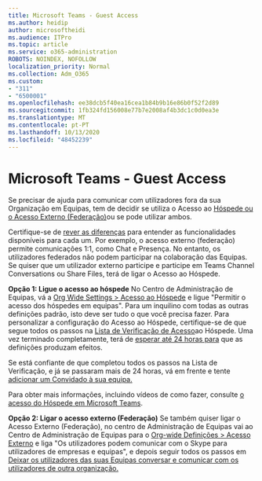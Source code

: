 ```yaml
---
title: Microsoft Teams - Guest Access
ms.author: heidip
author: microsoftheidi
ms.audience: ITPro
ms.topic: article
ms.service: o365-administration
ROBOTS: NOINDEX, NOFOLLOW
localization_priority: Normal
ms.collection: Adm_O365
ms.custom:
- "311"
- "6500001"
ms.openlocfilehash: ee38dcb5f40ea16cea1b84b9b16e86b0f52f2d89
ms.sourcegitcommit: 1fb324fd156008e77b7e2008af4b3dc1c0d0ea3e
ms.translationtype: MT
ms.contentlocale: pt-PT
ms.lasthandoff: 10/13/2020
ms.locfileid: "48452239"
---
```

# <a name="microsoft-teams---guest-access"></a>Microsoft Teams - Guest Access

Se precisar de ajuda para comunicar com utilizadores fora da sua Organização em Equipas, tem de decidir se utiliza o Acesso ao [Hóspede ou o Acesso Externo (Federação)](https://docs.microsoft.com/microsoftteams/manage-external-access#external-access-vs-guest-access)ou se pode utilizar ambos.

Certifique-se de [rever as diferenças](https://docs.microsoft.com/microsoftteams/manage-external-access#external-access-vs-guest-access) para entender as funcionalidades disponíveis para cada um.  Por exemplo, o acesso externo (federação) permite comunicações 1:1, como Chat e Presença.  No entanto, os utilizadores federados não podem participar na colaboração das Equipas.  Se quiser que um utilizador externo participe e participe em Teams Channel Conversations ou Share Files, terá de ligar o Acesso ao Hóspede.

**Opção 1: Ligue o acesso ao hóspede** No Centro de Administração de Equipas, vá a [Org Wide Settings > Acesso ao Hóspede](https://admin.teams.microsoft.com/company-wide-settings/guest-configuration) e ligue "Permitir o acesso dos hóspedes em equipas".  Para um inquilino com todas as outras definições padrão, isto deve ser tudo o que você precisa fazer.  Para personalizar a configuração do Acesso ao Hóspede, certifique-se de que segue todos os passos na [Lista de Verificação de Acesso](https://docs.microsoft.com/microsoftteams/guest-access-checklist)ao Hóspede. Uma vez terminado completamente, terá de [esperar até 24 horas para](https://docs.microsoft.com/microsoftteams/manage-guests#guest-access-latencies) que as definições produzam efeitos.

Se está confiante de que completou todos os passos na Lista de Verificação, e já se passaram mais de 24 horas, vá em frente e tente [adicionar um Convidado à sua equipa.](https://support.office.com/article/add-guests-to-a-team-in-teams-fccb4fa6-f864-4508-bdde-256e7384a14f#ID0EAABAAA=Desktop)

Para obter mais informações, incluindo vídeos de como fazer, consulte [o acesso do Hóspede em Microsoft Teams](https://docs.microsoft.com/microsoftteams/guest-access).

**Opção 2: Ligar o acesso externo (Federação)** Se também quiser ligar o Acesso Externo (Federação), no centro de Administração de Equipas vai ao Centro de Administração de Equipas para o [Org-wide Definições > Acesso Externo](https://admin.teams.microsoft.com/company-wide-settings/external-communications) e liga "Os utilizadores podem comunicar com o Skype para utilizadores de empresas e equipas", e depois seguir todos os passos em [Deixar os utilizadores das suas Equipas conversar e comunicar com os utilizadores de outra organização.](https://docs.microsoft.com/microsoftteams/manage-external-access#let-your-teams-users-chat-and-communicate-with-users-in-another-organization)
